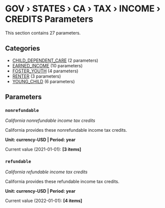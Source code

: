 # GOV › STATES › CA › TAX › INCOME › CREDITS Parameters

This section contains 27 parameters.

## Categories

- [CHILD_DEPENDENT_CARE](child_dependent_care/index.md) (2 parameters)
- [EARNED_INCOME](earned_income/index.md) (10 parameters)
- [FOSTER_YOUTH](foster_youth/index.md) (4 parameters)
- [RENTER](renter/index.md) (3 parameters)
- [YOUNG_CHILD](young_child/index.md) (6 parameters)

## Parameters

### `nonrefundable`
*California nonrefundable income tax credits*

California provides these nonrefundable income tax credits.

**Unit: currency-USD | Period: year**

Current value (2021-01-01): **[3 items]**


### `refundable`
*California refundable income tax credits*

California provides these refundable income tax credits.

**Unit: currency-USD | Period: year**

Current value (2022-01-01): **[4 items]**

